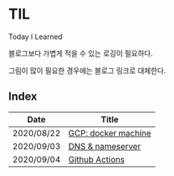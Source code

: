 # TIL
Today I Learned

블로그보다 가볍게 적을 수 있는 로깅이 필요하다.

그림이 많이 필요한 경우에는 블로그 링크로 대체한다.

## Index

|Date|Title|
|-|-|
|2020/08/22|[GCP: docker machine](./2020/08/22.md)|
|2020/09/03|[DNS & nameserver](./2020/09/03-dns-n-nameserver.md)|
|2020/09/04|[Github Actions](04-github-actions.md)|
